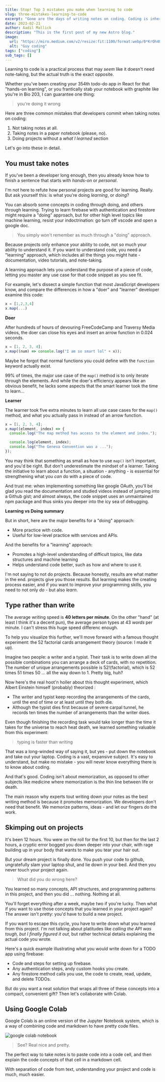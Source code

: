 ```yaml
---
title: Stop! Top 3 mistakes you make when learning to code
slug: three-mistakes-learning-to-code
excerpt: "Gone are the days of writing notes on coding. Coding is inherently different than other disciplines. Just making projects isn't enough, and writing down notes is too slow. What you need is a complete overhaul - digitized."
date: 2023-02-21
author: Aadil Mallick
description: "This is the first post of my new Astro blog."
image:
  url: "https://miro.medium.com/v2/resize:fit:1100/format:webp/0*KrOh4U8fO0vbwEO4.png"
  alt: "Guy coding"
tags: ["coding"]
sub_tags: []
---
```


Learning to code is a practical process that may _seem_ like it doesn't need note-taking, but the actual truth is the exact opposite.

Whether you've been creating your 354th todo-do app in React for that "hands-on learning", or you frantically stab your notebook with graphite like you're in Bio 203, I can guarantee one thing:

> you're doing it wrong

Here are three common mistakes that developers commit when taking notes on coding:

1. Not taking notes at all.
2. Taking notes in a paper notebook (please, no).
3. Doing projects without a _what I learned_ section

Let's go into these in detail.

## You must take notes

If you've been a developer long enough, then you already know how to finish a sentence that starts with _hands-on_ or _personal_.

I'm not here to refute how personal projects are good for learning. Really. But ask yourself this: is what you're doing _learning_, or _doing_?

You can absorb some concepts in coding through doing, and others through learning. Trying to learn firebase with authentication and firestore might require a "doing" approach, but for other high level topics like machine learning, resist your indoctrination: go turn off vscode and open a google doc.

> You simply won't remember as much through a "doing" approach.

Because projects only enhance your ability to code, not so much your ability to understand it. If you want to understand code, you need a "learning" approach, which includes all the things you might hate - documentation, video tutorials, and note-taking.

A learning approach lets you understand the purpose of a piece of code, letting you master any use case for that code snippet as you see fit.

For example, let's dissect a simple function that most JavaScript developers know, and compare the differences in how a "doer" and "learner" developer examine this code:

```javascript
x = [1,2,3,4]
x.map(...)
```

**Doer**

After hundreds of hours of devouring FreeCodeCamp and Traversy Media videos, the doer can close his eyes and insert an arrow function in 0.024 seconds.

```javascript
x = [1, 2, 3, 4];
x.map((num) => console.log("I am so smart lol" + x));
```

Maybe he forgot that normal functions you could define with the `function` keyword actually exist.

99% of times, the major use case of the `map()` method is to only iterate through the elements. And while the doer's efficiency appears like an obvious benefit, he lacks some aspects that the smart learner took the time to learn...

**Learner**

The learner took five extra minutes to learn all use case cases for the `map()` method, and what you actually pass in instead of an arrow function.

```javascript
x = [1, 2, 3, 4];
x.map((element, index) => {
  console.log("The map method has access to the element and index.");

  console.log(element, index);
  console.log("The Geneva Convention was a ...");
});
```

You may think that something as small as how to use `map()` isn't important, and you'd be right. But don't underestimate the mindset of a learner. Taking the initiative to learn about a function, a situation - anything - is essential for strengthening what you _can_ do with a piece of code.

And trust me: when implementing something like google OAuth, you'll be glad you read the documentation and studied videos instead of jumping into a Github gist; and almost always, the code snippet uses an unmaintained npm package and thus sinks you deeper into the icy sea of debugging.

**Learning vs Doing summary**

But in short, here are the major benefits for a "doing" approach:

- More practice with code.
- Useful for low-level practice with services and APIs.

And the benefits for a "learning" approach:

- Promotes a high-level understanding of difficult topics, like data structures and machine learning
- Helps understand code better, such as how and where to use it.

I'm not saying to not do projects. Because honestly, results are what matter in the end. projects give you those results. But learning makes the creating process easier, and if you want to improve your programming skills, you need to not only _do_ - but also _learn_.

## Type rather than write

The average writing speed is **40 letters per minute**. On the other "hand" (at least I think it's a decent pun), the average person types at 43 _words_ per minute. I can't stress this huge speed differenc enough.

To help you visualize this further, we'll move forward with a famous thought experiment: the 52 factorial cards arrangement theory (source: I made it up).

Imagine two people: a writer and a typist. Their task is to write down all the possible combinations you can arrange a deck of cards, with no repetition. The number of unique arrangements possible is 52!(factorial), which is 52 times 51 times 50 ... all the way down to 1. Pretty big, huh?

Now here's the real hoot'n holler about this thought experiment, which Albert Einstein himself (probably) theorized :

- The writer and typist keep recording the arrangements of the cards, until the end of time or at least until they both die.
- Although the typist dies first because of severe carpal tunnel, he records ten times the number of arrangements than the writer does.

Even though finishing the recording task would take longer than the time it takes for the universe to reach heat death, we learned something valuable from this experiment:

> typing is faster than writing

That was a long-winded way of saying it, but yes - put down the notebook and take out your laptop. Coding is a vast, expansive subject. It's easy to understand, but make no mistake - you will never know everything there is to know about coding.

And that's good. Coding isn't about memorization, as opposed to other subjects like medicine where memorization is the thin line between life or death.

The main reason why experts tout writing down your notes as the best writing method is because it promotes memorization. We developers don't need that benefit. We memorize patterns, ideas - and let our fingers do the work.

## Skimping out on projects

It's been 12 hours. You were on the roll for the first 10, but then for the last 2 hours, a cryptic error bogged you down deeper into your chair, with rage building up in your body that wants to make you tear your hair out.

But your dream project is finally done. You push your code to github, ungratefully slam your laptop shut, and lie down in your bed. And then you never touch your project again.

> What did you do wrong here?

You learned so many concepts, API structures, and programming patterns in this project, and then you did ... nothing. Nothing at all.

You'll forget everything after a week, maybe two if you're lucky. Then what if you want to use those concepts that you learned in your project again? The answer isn't pretty: you'd have to build a new project.

If you want to escape this cycle, you have to write down what you learned from this project. I'm not talking about platitudes like _calling the API was tough, but I finally figured it out_, but rather technical details explaining the actual code you wrote.

Here's a quick example illustrating what you would write down for a TODO app using firebase:

- Code and steps for setting up firebase.
- Any authentication steps, andy custom hooks you create.
- Any firestore method calls you use, the code to create, read, update, and delete TODOs.

But do you want a neat solution that wraps all three of these concepts into a compact, convenient gift? Then let's collaborate with Colab.

## Using Google Colab

Google Colab is an online version of the Jupyter Notebook system, which is a way of combining code and markdown to have pretty code files.

![google colab notebook](https://miro.medium.com/max/1400/0*RrtMcK8prO33i9lY)

> See? Real nice and pretty.

The perfect way to take notes is to paste code into a code cell, and then explain the code concepts of that cell in a markdown cell.

With separation of code from text, understanding your project and code is much, much easier.
